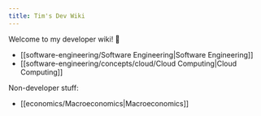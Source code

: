```yaml
---
title: Tim's Dev Wiki
---
```


Welcome to my developer wiki! 📖
- [[software-engineering/Software Engineering|Software Engineering]]
- [[software-engineering/concepts/cloud/Cloud Computing|Cloud Computing]]

Non-developer stuff:
- [[economics/Macroeconomics|Macroeconomics]]
